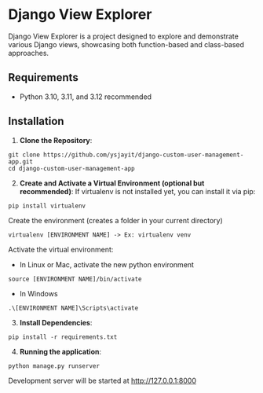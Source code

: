 # Django View Explorer

Django View Explorer is a project designed to explore and demonstrate various Django views, showcasing both function-based and class-based approaches.

## Requirements

- Python 3.10, 3.11, and 3.12 recommended

## Installation

1. **Clone the Repository**:
```shell
git clone https://github.com/ysjayit/django-custom-user-management-app.git
cd django-custom-user-management-app
```
2. **Create and Activate a Virtual Environment (optional but recommended)**:
If virtualenv is not installed yet, you can install it via pip:
```shell
pip install virtualenv
```
Create the environment (creates a folder in your current directory)
```shell
virtualenv [ENVIRONMENT NAME] -> Ex: virtualenv venv
```
Activate the virtual environment:
- In Linux or Mac, activate the new python environment
```shell
source [ENVIRONMENT NAME]/bin/activate
```
- In Windows
```shell
.\[ENVIRONMENT NAME]\Scripts\activate
```
3. **Install Dependencies**:
```shell
pip install -r requirements.txt
```
4. **Running the application**:
```shell
python manage.py runserver
```
Development server will be started at http://127.0.0.1:8000
